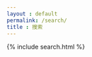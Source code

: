 ```yaml
---
layout : default
permalink: /search/
title : 搜索
---
```


{% include search.html %}
<script type="text/javascript" src="{{site.baseurl}}/assets/js/search.js"></script>